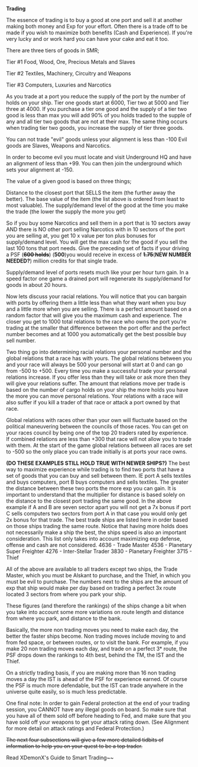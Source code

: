 <!-- TITLE: Trading -->
<!-- SUBTITLE: A quick summary of Trading -->

**Trading**

The essence of trading is to buy a good at one port and sell it at another making both money and Exp for your effort. Often there is a trade off to be made if you wish to maximize both benefits (Cash and Experience). If you're very lucky and or work hard you can have your cake and eat it too.

There are three tiers of goods in SMR;

Tier #1 Food, Wood, Ore, Precious Metals and Slaves

Tier #2 Textiles, Machinery, Circuitry and Weapons

Tier #3 Computers, Luxuries and Narcotics


As you trade at a port you reduce the supply of the port by the number of holds on your ship. Tier one goods start at 6000, Tier two at 5000 and Tier three at 4000. If you purchase a tier one good and the supply of a tier two good is less than max you will add 90% of you holds traded to the supple of any and all tier two goods that are not at their max. The same thing occurs when trading tier two goods, you increase the supply of tier three goods.

You can not trade "evil" goods unless your alignment is less than -100 Evil goods are Slaves, Weapons and Narcotics.

In order to become evil you must locate and visit Underground HQ and have an alignment of less than +99. You can then join the underground which sets your alignment at -150.

The value of a given good is based on three things;

Distance to the closest port that SELLS the item (the further away the better). The base value of the item (the list above is ordered from least to most valuable). The supply/demand level of the good at the time you make the trade (the lower the supply the more you get)

So if you buy some Narcotics and sell them in a port that is 10 sectors away AND there is NO other port selling Narcotics with in 10 sectors of the port you are selling at, you get 10 x value per ton plus bonuses for supply/demand level. You will get the max cash for the good if you sell the last 100 tons that port needs. Give the preceding set of facts if your driving a PSF (**~~600 holds~~**) (**500**)you would receive in excess of **~~1.75~~**(**NEW NUMBER NEEDED?**) million credits for that single trade.

Supply/demand level of ports resets much like your per hour turn gain. In a speed factor one game a drained port will regenerate its supply/demand for goods in about 20 hours.

Now lets discuss your racial relations. You will notice that you can bargain with ports by offering them a little less than what they want when you buy and a little more when you are selling. There is a perfect amount based on a random factor that will give you the maximum cash and experience. The closer you get to 1000 total relations to the race who owns the port you're trading at the smaller that difference between the port offer and the perfect number becomes and at 1000 you automatically get the best possible buy sell number.

Two thing go into determining racial relations your personal number and the global relations that a race has with yours. The global relations between you and your race will always be 500 your personal will start at 0 and can go from -500 to +500. Every time you make a successful trade your personal relations increase. If you offer less than they will take or ask more then they will give your relations suffer. The amount that relations move per trade is based on the number of cargo holds on your ship the more holds you have the more you can move personal relations. Your relations with a race will also suffer if you kill a trader of that race or attack a port owned by that race.

Global relations with races other than your own will fluctuate based on the political maneuvering between the councils of those races. You can get on your races council by being one of the top 20 traders rated by experience. If combined relations are less than +300 that race will not allow you to trade with them. At the start of the game global relations between all races are set to -500 so the only place you can trade initially is at ports your race owns.

**(DO THESE EXAMPLES STILL HOLD TRUE WITH NEWER SHIPS?)**
The best way to maximize experience while trading is to find two ports that have a set of goods that you can buy and sell between them. IE port A sells textiles and buys computers, port B buys computers and sells textiles. The greater the distance between these two ports the more exp you can gain. It is important to understand that the multiplier for distance is based solely on the distance to the closest port trading the same good. In the above example if A and B are seven sector apart you will not get a 7x bonus if port C sells computers two sectors from port A in that case you would only get 2x bonus for that trade.
The best trade ships are listed here in order based on those ships trading the same route. Notice that having more holds does not necessarily make a ship the best, the ships speed is also an important consideration. This list only takes into account maximizing exp defense, offense and cash are not considered.
4636 - Trade Master 4536 - Planetary Super Freighter 4276 - Inter-Stellar Trader 3830 - Planetary Freighter 3715 - Thief

All of the above are available to all traders except two ships, the Trade Master, which you must be Alskant to purchase, and the Thief, in which you must be evil to purchase. The numbers next to the ships are the amount of exp that ship would make per day based on trading a perfect 3x route located 3 sectors from where you park your ship.

These figures (and therefore the rankings) of the ships change a bit when you take into account some more variations on route length and distance from where you park, and distance to the bank.

Basically, the more non trading moves you need to make each day, the better the faster ships become. Non trading moves include moving to and from fed space, or between routes, or to visit the bank. For example, if you make 20 non trading moves each day, and trade on a perfect 3* route, the PSF drops down the rankings to 4th best, behind the TM, the IST and the Thief.

On a strictly trading basis, if you are making more than 16 non trading moves a day the IST is ahead of the PSF for experience earned. Of course the PSF is much more defendable, but the IST can trade anywhere in the universe quite easily, so is much less predictable.

One final note: In order to gain Federal protection at the end of your trading session, you CANNOT have any illegal goods on board. So make sure that you have all of them sold off before heading to Fed, and make sure that you have sold off your weapons to get your attack rating down. (See Alignment for more detail on attack ratings and Federal Protection.)

~~The next four subsections will give a few more detailed tidbits of information to help you on your quest to be a top trader.~~

Read XDemonX's Guide to Smart Trading~~